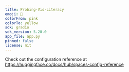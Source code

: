 ```yaml
---
title: Probing-Vis-Literacy
emoji: 🐨
colorFrom: pink
colorTo: yellow
sdk: gradio
sdk_version: 5.20.0
app_file: app.py
pinned: false
license: mit
---
```


Check out the configuration reference at https://huggingface.co/docs/hub/spaces-config-reference
